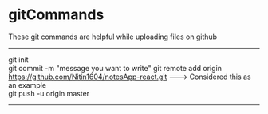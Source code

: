 # gitCommands                                                                                                                                                                       
These git commands are helpful while uploading files on github                                                         
___________________________________________________________________________________________________________ 
git init  
git commit -m "message you want to write" 
git remote add origin https://github.com/Nitin1604/notesApp-react.git ---> Considered this as an example  
git push -u origin master   
____________________________________________________________________________________________________________
